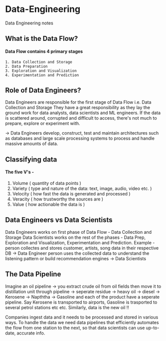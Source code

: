 # Data-Engineering
Data Engineering notes

## What is the Data Flow?
#### Data Flow contains 4 primary stages 
    1. Data Collection and Storage
    2. Data Preparation
    3. Exploration and Visualization
    4. Experimentation and Prediction

## Role of Data Engineers?
Data Engineers are responsible for the first stage of Data Flow i.e. Data Collection and Storage
They have a great responsibility as they lay the ground work for data analysts, data scientists and ML engineers. If the data is scattered around, corrupted and difficult to access, there's not much to prepare, explore or experiment with. 

-> Data Engineers develop, construct, test and maintain architectures such as databases and large scale processing systems to process and handle massive amounts of data.

## Classifying data 
#### The five V's - 
  1. Volume ( quantity of data points ) 
  2. Variety ( type and nature of the data: text, image, audio, video etc. )
  3. Velocity ( how fast the data is generated and processed )
  4. Veracity ( how trustworthy the sources are )
  5. Value ( how actionable the data is )


## Data Engineers vs Data Scientists 

Data Engineers works on first phase of Data Flow - Data Collection and Storage 
Data Scientists works on the rest of the phases - Data Prep, Exploration and Visualization, Experimentation and Prediction.
Example -  person collectes and stores customer, artists, song data in their respective DB -> Data Engineer 
           person uses the collected data to understand the listening pattern or build recommendation engines -> Data Scientists


## The Data Pipeline

Imagine an oil pipeline -> you extract crude oil from oil fields then move it to distillation unit through pipeline -> seperate residue -> heavy oil -> diesel -> Kerosene -> Napththa -> Gasoline and each of the product have a seperate pipeline. Say Kerosene is transported to airports, Gasoline is trasported to several petrol stations etc etc.
Similarly, data is the new oil !!

Companies ingest data and it needs to be processed and stored in various ways. To handle the data we need data pipelines that efficiently automates the flow from one station to the next, so that data scientists can use up-to-date, accurate info. 



           
